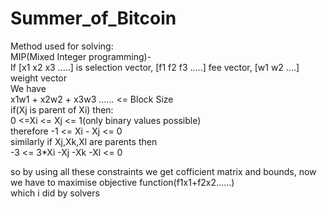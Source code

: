 # Summer_of_Bitcoin

Method used for solving:  
MIP(Mixed Integer programming)-  
If [x1 x2 x3 .....] is selection vector, [f1 f2 f3 .....] fee vector, [w1 w2 ....] weight vector  
We have  
x1w1 + x2w2 + x3w3 ...... <= Block Size  
if(Xj is parent of Xi) then:  
0 <=Xi <= Xj <= 1(only binary values possible)  
therefore -1 <= Xi - Xj <= 0  
similarly if Xj,Xk,Xl are parents then  
-3 <= 3*Xi -Xj -Xk -Xl <= 0  

so by using all these constraints we get cofficient matrix and bounds, now we have to maximise objective function(f1x1+f2x2......)  
which i did by solvers  
